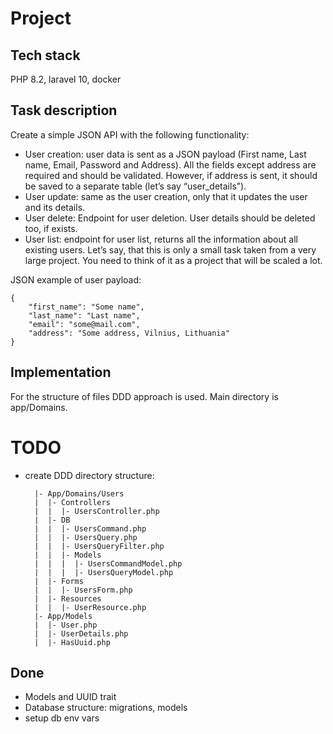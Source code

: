 # Project

## Tech stack
PHP 8.2, laravel 10, docker

## Task description
Create a simple JSON API with the following functionality:
* User creation: user data is sent as a JSON payload (First name, Last name, Email,
Password and Address). All the fields except address are required and should be
validated. However, if address is sent, it should be saved to a separate table (let’s say
“user_details”).
* User update: same as the user creation, only that it updates the user and its details.
* User delete: Endpoint for user deletion. User details should be deleted too, if exists.
* User list: endpoint for user list, returns all the information about all existing users.
Let’s say, that this is only a small task taken from a very large project. You need to think of it
as a project that will be scaled a lot.

JSON example of user payload:
```
{
    "first_name": "Some name",
    "last_name": "Last name",
    "email": "some@mail.com",
    "address": "Some address, Vilnius, Lithuania"
}
```

## Implementation
For the structure of files DDD approach is used. Main directory is app/Domains. 


# TODO
* create DDD directory structure: 

        |- App/Domains/Users
        |  |- Controllers
        |  |  |- UsersController.php
        |  |- DB
        |  |  |- UsersCommand.php
        |  |  |- UsersQuery.php
        |  |  |- UsersQueryFilter.php
        |  |  |- Models
        |  |  |  |- UsersCommandModel.php
        |  |  |  |- UsersQueryModel.php
        |  |- Forms
        |  |  |- UsersForm.php
        |  |- Resources
        |  |  |- UserResource.php
        |- App/Models
        |  |- User.php
        |  |- UserDetails.php
        |  |- HasUuid.php

## Done
* Models and UUID trait
* Database structure: migrations, models
* setup db env vars